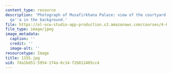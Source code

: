 ```yaml
---
content_type: resource
description: 'Photograph of Musafirkhana Palace: view of the courtyard with the main
  qa''a in the background.'
file: https://ol-ocw-studio-app-production.s3.amazonaws.com/courses/4-615-the-architecture-of-cairo-spring-2002/7da1bd5159541f4a6c14f2b812405cc4_1155.jpg
file_type: image/jpeg
image_metadata:
  caption: ''
  credit: ''
  image-alt: ''
resourcetype: Image
title: 1155.jpg
uid: 7da1bd51-5954-1f4a-6c14-f2b812405cc4
---
```

